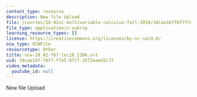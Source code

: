 ```yaml
---
content_type: resource
description: New file Upload
file: /courses/18-02sc-multivariable-calculus-fall-2010/3dcae16ff6f7f7e50fcf3572eaed2c77_ocw-18_02-f07-lec16_220k.srt
file_type: application/x-subrip
learning_resource_types: []
license: https://creativecommons.org/licenses/by-nc-sa/4.0/
ocw_type: OCWFile
resourcetype: Other
title: ocw-18_02-f07-lec16_220k.srt
uid: 3dcae16f-f6f7-f7e5-0fcf-3572eaed2c77
video_metadata:
  youtube_id: null
---
```

New file Upload